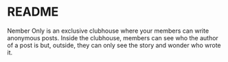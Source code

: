 # README
Nember Only is an exclusive clubhouse where your members can write anonymous posts. Inside the clubhouse, members can see who the author of a post is but, outside, they can only see the story and wonder who wrote it.
